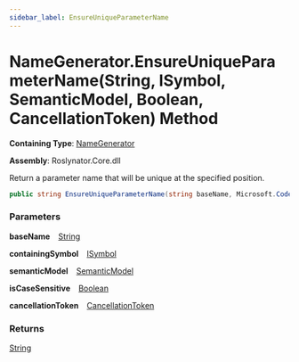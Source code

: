 ```yaml
---
sidebar_label: EnsureUniqueParameterName
---
```


# NameGenerator\.EnsureUniqueParameterName\(String, ISymbol, SemanticModel, Boolean, CancellationToken\) Method

**Containing Type**: [NameGenerator](../index.md)

**Assembly**: Roslynator\.Core\.dll

  
Return a parameter name that will be unique at the specified position\.

```csharp
public string EnsureUniqueParameterName(string baseName, Microsoft.CodeAnalysis.ISymbol containingSymbol, Microsoft.CodeAnalysis.SemanticModel semanticModel, bool isCaseSensitive = true, System.Threading.CancellationToken cancellationToken = default)
```

### Parameters

**baseName** &ensp; [String](https://docs.microsoft.com/en-us/dotnet/api/system.string)

**containingSymbol** &ensp; [ISymbol](https://docs.microsoft.com/en-us/dotnet/api/microsoft.codeanalysis.isymbol)

**semanticModel** &ensp; [SemanticModel](https://docs.microsoft.com/en-us/dotnet/api/microsoft.codeanalysis.semanticmodel)

**isCaseSensitive** &ensp; [Boolean](https://docs.microsoft.com/en-us/dotnet/api/system.boolean)

**cancellationToken** &ensp; [CancellationToken](https://docs.microsoft.com/en-us/dotnet/api/system.threading.cancellationtoken)

### Returns

[String](https://docs.microsoft.com/en-us/dotnet/api/system.string)

